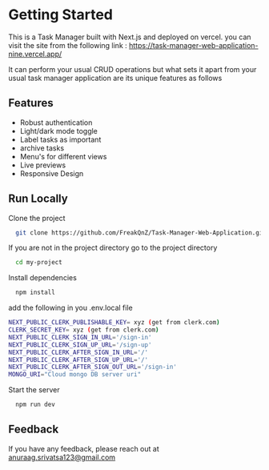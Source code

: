 
# Getting Started

This is a Task Manager built with Next.js and deployed on vercel.
you can visit the site from the following link : https://task-manager-web-application-nine.vercel.app/

It can perform your usual CRUD operations but what sets it apart from your usual task manager application are its unique features as follows





## Features

- Robust authentication
- Light/dark mode toggle
- Label tasks as important
- archive tasks
- Menu's for different views
- Live previews
- Responsive Design



## Run Locally

Clone the project

```bash
  git clone https://github.com/FreakQnZ/Task-Manager-Web-Application.git
```

If you are not in the project directory go to the project directory

```bash
  cd my-project
```

Install dependencies

```bash
  npm install
```

add the following in you .env.local file

```bash
NEXT_PUBLIC_CLERK_PUBLISHABLE_KEY= xyz (get from clerk.com) 
CLERK_SECRET_KEY= xyz (get from clerk.com)
NEXT_PUBLIC_CLERK_SIGN_IN_URL='/sign-in'
NEXT_PUBLIC_CLERK_SIGN_UP_URL='/sign-up'
NEXT_PUBLIC_CLERK_AFTER_SIGN_IN_URL='/'
NEXT_PUBLIC_CLERK_AFTER_SIGN_UP_URL='/'
NEXT_PUBLIC_CLERK_AFTER_SIGN_OUT_URL='/sign-in'
MONGO_URI="Cloud mongo DB server uri"
```

Start the server

```bash
  npm run dev
```


## Feedback

If you have any feedback, please reach out at anuraag.srivatsa123@gmail.com

